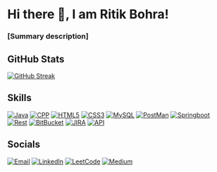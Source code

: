 # Hi there 👋, I am Ritik Bohra!
### [Summary description]

## GitHub Stats
[![GitHub Streak](https://streak-stats.demolab.com?user=ritikjainbohra14&theme=react)](https://streak-stats.demolab.com?user=ritikjainbohra14&theme=react)

## Skills

[![Java][Java]][Java-url]
[![CPP][CPP]][CPP-url]
[![HTML5][HTML5]][HTML5-url]
[![CSS3][CSS3]][CSS3-url]
[![MySQL][MySQL]][MySQL-url]
[![PostMan][Postman]][Postman-url]
[![Springboot][Springboot]][Springboot-url]
[![Rest][Rest]][Rest-url]
[![BitBucket][BitBucket]][BitBucket-url]
[![JIRA][JIRA]][JIRA-url]
[![API][API]][API-url]


## Socials

[![Email][email-shield]][email-url]
[![LinkedIn][linkedin-shield]][linkedin-url]
[![LeetCode][leetcode-shield]][leetcode-url]
[![Medium][Medium-shield]][Medium-url]


[email-shield]: https://img.shields.io/badge/Email-4F4A45.svg?style=for-the-badge&logo=gmail
[email-url]: mailto:ritikbohra2@gmail.com
[linkedin-shield]: https://img.shields.io/badge/LinkedIn-4F4A45.svg?style=for-the-badge&logo=linkedin
[linkedin-url]: https://www.linkedin.com/in/ritik-bohra/
[Medium-shield]: https://img.shields.io/badge/Medium-4F4A45.svg?style=for-the-badge&logo=medium
[Medium-url]: https://medium.com/@ritikbohra2
[leetcode-shield]: https://img.shields.io/badge/LeetCode-4F4A45.svg?style=for-the-badge&logo=leetcode
[leetcode-url]: https://leetcode.com/Ritik_bohra/
[HTML5]: https://img.shields.io/badge/HTML5-20232A?style=for-the-badge&logo=html5
[HTML5-url]: https://developer.mozilla.org/en-US/docs/Web/HTML
[CSS3]: https://img.shields.io/badge/CSS3-20232A?style=for-the-badge&logo=css3
[CSS3-url]: https://developer.mozilla.org/en-US/docs/Web/CSS
[Java]: https://img.shields.io/badge/Java-20232A?style=for-the-badge
[Java-url]: https://www.java.com/
[CPP]: https://img.shields.io/badge/CPP-20232A?style=for-the-badge&logo=c%2B%2B
[CPP-url]: https://isocpp.org/
[MySQL]: https://img.shields.io/badge/MySQL-20232A?style=for-the-badge&logo=mysql
[MySQL-url]: https://dev.mysql.com/doc/
[Postman]: https://img.shields.io/badge/Postman-20232A?style=for-the-badge&logo=postman
[Postman-url]: https://www.postman.com/
[Springboot]: https://img.shields.io/badge/Springboot-20232A?style=for-the-badge&logo=spring
[Springboot-url]: https://spring.io/projects/spring-boot
[Rest]: https://img.shields.io/badge/Rest-20232A?style=for-the-badge
[Rest-url]: https://en.wikipedia.org/wiki/Representational_state_transfer
[BitBucket]: https://img.shields.io/badge/BitBucket-20232A?style=for-the-badge&logo=bitbucket
[BitBucket-url]: https://bitbucket.org/
[JIRA]: https://img.shields.io/badge/JIRA-20232A?style=for-the-badge&logo=jira
[JIRA-url]: https://www.atlassian.com/software/jira
[API]: https://img.shields.io/badge/API-20232A?style=for-the-badge&logo=api
[API-url]: https://en.wikipedia.org/wiki/Application_programming_interface
